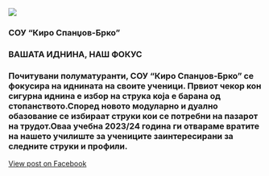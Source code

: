 ![](/News/8.webp)

### СОУ “Киро Спанџов-Брко”
### ВАШАТА ИДНИНА, НАШ ФОКУС
### Почитувани полуматуранти, СОУ “Киро Спанџов-Брко” се фокусира на иднината на своите ученици. Првиот чекор кон сигурна иднина е избор на струка која е барана од стопанството.Според новото модуларно и дуално обазование се избираат струки кои се потребни на пазарот на трудот.Оваа учебна 2023/24 година ги отвараме вратите на нашето училиште за учениците заинтересирани за следните струки и профили.

[View post on Facebook](https://www.facebook.com/permalink.php?story_fbid=pfbid0YLQjC6fLr54E3rsX4auWqoVBF2ULStXf2zZp96fTwfw78Mk5Qnje7uUKbD6nbb4pl&id=100009483255162)